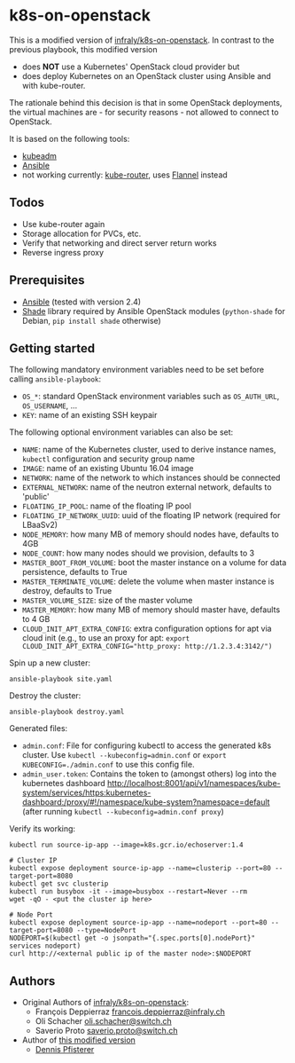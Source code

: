 k8s-on-openstack
================

This is a modified version of [infraly/k8s-on-openstack](https://github.com/infraly/k8s-on-openstack). In contrast to the previous playbook, this modified version 

- does **NOT** use a Kubernetes' OpenStack cloud provider but
- does deploy Kubernetes on an OpenStack cluster using Ansible and with kube-router.

The rationale behind this decision is that in some OpenStack deployments, the virtual machines are - for security reasons - not allowed to connect to OpenStack.

It is based on the following tools:

- [kubeadm](https://github.com/kubernetes/kubeadm)
- [Ansible](https://github.com/ansible/ansible)
- not working currently: [kube-router](https://github.com/cloudnativelabs/kube-router), uses [Flannel](https://github.com/coreos/flannel) instead

Todos
-------------

- Use kube-router again
- Storage allocation for PVCs, etc.
- Verify that networking and direct server return works
- Reverse ingress proxy

Prerequisites
-------------

- [Ansible](https://github.com/ansible/ansible) (tested with version 2.4)
- [Shade](https://pypi.python.org/pypi/shade) library required by Ansible OpenStack modules (`python-shade` for Debian, `pip install shade` otherwise)

Getting started
---------------

The following mandatory environment variables need to be set before calling `ansible-playbook`:

  - `OS_*`: standard OpenStack environment variables such as `OS_AUTH_URL`, `OS_USERNAME`, ...
  - `KEY`: name of an existing SSH keypair

The following optional environment variables can also be set:

- `NAME`: name of the Kubernetes cluster, used to derive instance names, `kubectl` configuration and security group name
- `IMAGE`: name of an existing Ubuntu 16.04 image
- `NETWORK`: name of the network to which instances should be connected
- `EXTERNAL_NETWORK`: name of the neutron external network, defaults to 'public'
- `FLOATING_IP_POOL`: name of the floating IP pool
- `FLOATING_IP_NETWORK_UUID`: uuid of the floating IP network (required for LBaaSv2)
- `NODE_MEMORY`: how many MB of memory should nodes have, defaults to 4GB
- `NODE_COUNT`: how many nodes should we provision, defaults to 3
- `MASTER_BOOT_FROM_VOLUME`: boot the master instance on a volume for data persistence, defaults to True
- `MASTER_TERMINATE_VOLUME`: delete the volume when master instance is destroy, defaults to True
- `MASTER_VOLUME_SIZE`: size of the master volume
- `MASTER_MEMORY`: how many MB of memory should master have, defaults to 4 GB
- `CLOUD_INIT_APT_EXTRA_CONFIG`: extra configuration options for apt via cloud init (e.g., to use an proxy for apt: `export CLOUD_INIT_APT_EXTRA_CONFIG="http_proxy: http://1.2.3.4:3142/")`

Spin up a new cluster:

```console
ansible-playbook site.yaml
```

Destroy the cluster:

```console
ansible-playbook destroy.yaml
```

Generated files:

- `admin.conf`: File for configuring kubectl to access the generated k8s cluster. Use `kubectl --kubeconfig=admin.conf` or `export KUBECONFIG=./admin.conf` to use this config file.
- `admin_user.token`: Contains the token to (amongst others) log into the kubernetes dashboard <http://localhost:8001/api/v1/namespaces/kube-system/services/https:kubernetes-dashboard:/proxy/#!/namespace/kube-system?namespace=default> (after running `kubectl --kubeconfig=admin.conf proxy`)

Verify its working:

```
kubectl run source-ip-app --image=k8s.gcr.io/echoserver:1.4

# Cluster IP
kubectl expose deployment source-ip-app --name=clusterip --port=80 --target-port=8080
kubectl get svc clusterip
kubectl run busybox -it --image=busybox --restart=Never --rm
wget -qO - <put the cluster ip here>

# Node Port
kubectl expose deployment source-ip-app --name=nodeport --port=80 --target-port=8080 --type=NodePort
NODEPORT=$(kubectl get -o jsonpath="{.spec.ports[0].nodePort}" services nodeport)
curl http://<external public ip of the master node>:$NODEPORT
```


Authors
------

- Original Authors of [infraly/k8s-on-openstack](https://github.com/infraly/k8s-on-openstack):
  - François Deppierraz <francois.deppierraz@infraly.ch>
  - Oli Schacher <oli.schacher@switch.ch>
  - Saverio Proto <saverio.proto@switch.ch>
- Author of [this modified version](https://github.com/pfisterer/k8s-ansible-openstack-kube-router)
  - [Dennis Pfisterer](http://www.dennis-pfisterer.de)
